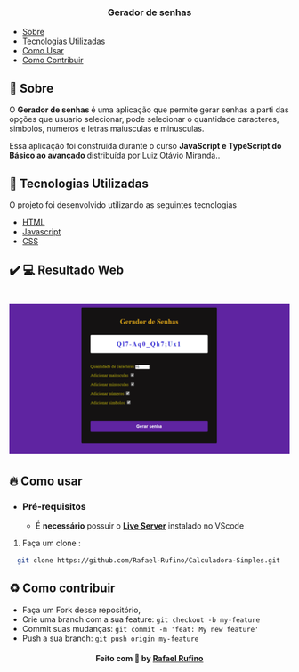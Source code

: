 <h3 align="center">
    <b>Gerador de senhas</b>  
    <br>
</h3>




- [Sobre](#sobre)
- [Tecnologias Utilizadas](#tecnologias-utilizadas)
- [Como Usar](#como-usar)
- [Como Contribuir](#como-contribuir)

<a id="sobre"></a>


## :bookmark: Sobre

O <strong> Gerador de senhas </strong> é uma aplicação que permite gerar senhas a parti das opções que usuario selecionar, pode selecionar o quantidade caracteres, simbolos, numeros e letras maiusculas e minusculas.

Essa aplicação foi construída durante o curso <strong> JavaScript e TypeScript do Básico ao avançado </strong> distribuída por  Luiz Otávio Miranda..



<a id="tecnologias-utilizadas"></a>

## :rocket: Tecnologias Utilizadas

O projeto foi desenvolvido utilizando as seguintes tecnologias


- [HTML](https://developer.mozilla.org/pt-BR/docs/Web/HTML)
- [Javascript](https://developer.mozilla.org/pt-BR/docs/Web/javascript)
- [CSS](https://developer.mozilla.org/pt-BR/docs/Web/css)



## :heavy_check_mark: :computer: Resultado Web

<h1 align="center">
    <img alt="Web Home" src="./.github/web.png" width="900px">
</h1>


<a id="como-usar"></a>

## :fire: Como usar

- ### **Pré-requisitos**

  - É **necessário** possuir o **[Live Server](https://marketplace.visualstudio.com/items?itemName=ritwickdey.LiveServer)** instalado no VScode



1. Faça um clone :

```sh
  git clone https://github.com/Rafael-Rufino/Calculadora-Simples.git
```



## :recycle: Como contribuir

- Faça um Fork desse repositório,
- Crie uma branch com a sua feature: `git checkout -b my-feature`
- Commit suas mudanças: `git commit -m 'feat: My new feature'`
- Push a sua branch: `git push origin my-feature`




<h4 align="center">
    Feito com 💜 by <a href="https://www.linkedin.com/in/rafael-r-dos-santos-b889311ba/" target="_blank">Rafael Rufino</a>
</h4>



